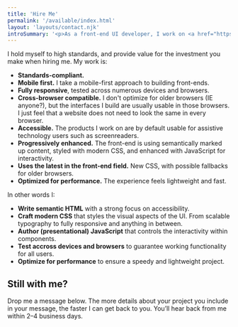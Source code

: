 ```yaml
---
title: 'Hire Me'
permalink: '/available/index.html'
layout: 'layouts/contact.njk'
introSummary: '<p>As a front-end UI developer, I work on <a href="https://bradfrost.com/blog/post/frontend-design">the front-end of the front-end</a>. That means I create HTML, CSS, and presentational JavaScript code that makes up a user interface.</p><p>Currently I’m available for long-term projects, consultancy, performance audits, workshops & training.</p>'
---
```


I hold myself to high standards, and provide value for the investment you make when hiring me. My work is:

- **Standards-compliant.**
- **Mobile first.** I take a mobile-first approach to building front-ends.
- **Fully responsive**, tested across numerous devices and browsers.
- **Cross-browser compatible.** I don't optimize for older browsers (IE anyone?), but the interfaces I build are usually usable in those browsers. I just feel that a website does not need to look the same in every browser.
- **Accessible.** The products I work on are by default usable for assistive technology users such as screenreaders.
- **Progressively enhanced.** The front-end is using semantically marked up content, styled with modern CSS, and enhanced with JavaScript for interactivity.
- **Uses the latest in the front-end field.** New CSS, with possible fallbacks for older browsers.
- **Optimized for performance.** The experience feels lightweight and fast.

In other words I:

- **Write semantic HTML** with a strong focus on accessibility.
- **Craft modern CSS** that styles the visual aspects of the UI. From scalable typography to fully responsive and anything in between.
- **Author (presentational) JavaScript** that controls the interactivity within components.
- **Test accross devices and browsers**  to guarantee working functionality for all users.
- **Optimize for performance** to ensure a speedy and lightweight project.

<!-- ## Company details
**bram.is** is registered in the Dutch Chamber of Commerce under number XXXXXXXX. VAT number: NLXXXXXXXXXXXX. -->

## Still with me?
Drop me a message below. The more details about your project you include in your message, the faster I can get back to you. You’ll hear back from me within 2–4 business days.
